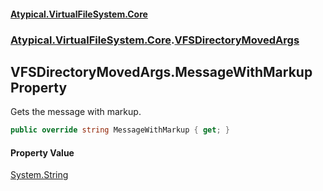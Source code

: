 #### [Atypical.VirtualFileSystem.Core](VirtualFileSystem.md 'VirtualFileSystem')
### [Atypical.VirtualFileSystem.Core](VirtualFileSystem.md#Atypical.VirtualFileSystem.Core 'Atypical.VirtualFileSystem.Core').[VFSDirectoryMovedArgs](VFSDirectoryMovedArgs.md 'Atypical.VirtualFileSystem.Core.VFSDirectoryMovedArgs')

## VFSDirectoryMovedArgs.MessageWithMarkup Property

Gets the message with markup.

```csharp
public override string MessageWithMarkup { get; }
```

#### Property Value
[System.String](https://docs.microsoft.com/en-us/dotnet/api/System.String 'System.String')